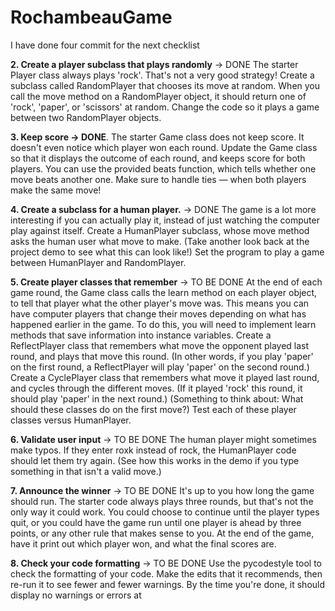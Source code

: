 # RochambeauGame

I have done four commit for the next checklist

**2. Create a player subclass that plays randomly** -> DONE
The starter Player class always plays 'rock'. That's not a very good strategy! Create a subclass called RandomPlayer that chooses its move at random. When you call the move method on a RandomPlayer object, it should return one of 'rock', 'paper', or 'scissors' at random.
Change the code so it plays a game between two RandomPlayer objects.

**3. Keep score -> DONE**.
The starter Game class does not keep score. It doesn't even notice which player won each round. Update the Game class so that it displays the outcome of each round, and keeps score for both players. You can use the provided beats function, which tells whether one move beats another one.
Make sure to handle ties — when both players make the same move!

**4. Create a subclass for a human player.** -> DONE
The game is a lot more interesting if you can actually play it, instead of just watching the computer play against itself. Create a HumanPlayer subclass, whose move method asks the human user what move to make. (Take another look back at the project demo to see what this can look like!)
Set the program to play a game between HumanPlayer and RandomPlayer.

**5. Create player classes that remember** -> TO BE DONE
At the end of each game round, the Game class calls the learn method on each player object, to tell that player what the other player's move was. This means you can have computer players that change their moves depending on what has happened earlier in the game. To do this, you will need to implement learn methods that save information into instance variables.
Create a ReflectPlayer class that remembers what move the opponent played last round, and plays that move this round. (In other words, if you play 'paper' on the first round, a ReflectPlayer will play 'paper' on the second round.)
Create a CyclePlayer class that remembers what move it played last round, and cycles through the different moves. (If it played 'rock' this round, it should play 'paper' in the next round.)
(Something to think about: What should these classes do on the first move?)
Test each of these player classes versus HumanPlayer.

**6. Validate user input** -> TO BE DONE
The human player might sometimes make typos. If they enter roxk instead of rock, the HumanPlayer code should let them try again. (See how this works in the demo if you type something in that isn't a valid move.)

**7. Announce the winner** -> TO BE DONE
It's up to you how long the game should run. The starter code always plays three rounds, but that's not the only way it could work. You could choose to continue until the player types quit, or you could have the game run until one player is ahead by three points, or any other rule that makes sense to you.
At the end of the game, have it print out which player won, and what the final scores are.

**8. Check your code formatting** -> TO BE DONE
Use the pycodestyle tool to check the formatting of your code. Make the edits that it recommends, then re-run it to see fewer and fewer warnings. By the time you're done, it should display no warnings or errors at 